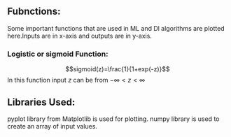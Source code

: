 ## Fubnctions:
Some important functions that are used in ML and Dl algorithms are plotted here.Inputs are in x-axis and outputs are in y-axis.
### Logistic or sigmoid Function:
$$sigmoid(z)=\frac{1}{1+exp(-z)}$$
In this function input $z$ can be from $-\infty < z < \infty$
## Libraries Used:
pyplot library from Matplotlib is used for plotting.
numpy library is used to create an array of input values.
